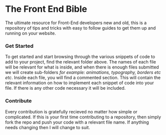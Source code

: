 # The Front End Bible
The ultimate resource for Front-End developers new and old, this is a repository of tips and tricks with easy to follow guides to get them up and running on your website. 

### Get Started
To get started and start browsing through the various snippets of code to add to your project, find the relevant folder above. The names of each file will be relevant for what is inside, and when there is enough files submitted we will create sub-folders _for example: animations, typography, borders etc etc_. 
Inside each file, you will find a commented section. This will contain the relevant information on how to implement each snippet of code into your file. If there is any other code necessary it will be included.

### Contribute
Every contribution is gratefully recieved no matter how simple or complicated. If this is your first time contributing to a repository, then simply fork the repo and push your code with a relevant file name. If anything needs changing then I will change to suit.
